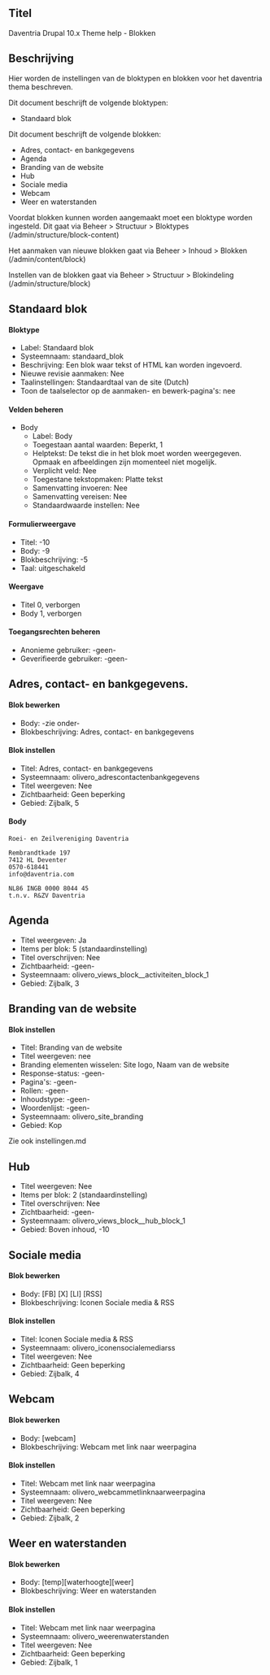 ## Titel

Daventria Drupal 10.x Theme help - Blokken

## Beschrijving

Hier worden de instellingen van de bloktypen en blokken voor het daventria thema beschreven.

Dit document beschrijft de volgende bloktypen:

- Standaard blok

Dit document beschrijft de volgende blokken:

- Adres, contact- en bankgegevens
- Agenda
- Branding van de website
- Hub
- Sociale media
- Webcam
- Weer en waterstanden

Voordat blokken kunnen worden aangemaakt moet een bloktype worden ingesteld. Dit gaat via Beheer > Structuur > Bloktypes (/admin/structure/block-content)

Het aanmaken van nieuwe blokken gaat via Beheer > Inhoud > Blokken (/admin/content/block)

Instellen van de blokken gaat via Beheer > Structuur > Blokindeling (/admin/structure/block)

## Standaard blok

#### Bloktype

- Label: Standaard blok
- Systeemnaam: standaard_blok
- Beschrijving: Een blok waar tekst of HTML kan worden ingevoerd.
- Nieuwe revisie aanmaken: Nee
- Taalinstellingen: Standaardtaal van de site (Dutch)
- Toon de taalselector op de aanmaken- en bewerk-pagina's: nee

#### Velden beheren

- Body
  - Label: Body
  - Toegestaan aantal waarden: Beperkt, 1
  - Helptekst: De tekst die in het blok moet worden weergegeven. Opmaak en afbeeldingen zijn momenteel niet mogelijk.
  - Verplicht veld: Nee
  - Toegestane tekstopmaken: Platte tekst
  - Samenvatting invoeren: Nee
  - Samenvatting vereisen: Nee
  - Standaardwaarde instellen: Nee
 
#### Formulierweergave

- Titel: -10
- Body: -9
- Blokbeschrijving: -5
- Taal: uitgeschakeld

#### Weergave

- Titel 0, verborgen
- Body 1, verborgen

#### Toegangsrechten beheren

- Anonieme gebruiker: -geen-
- Geverifieerde gebruiker: -geen-
  
## Adres, contact- en bankgegevens.

#### Blok bewerken

- Body: -zie onder-
- Blokbeschrijving: Adres, contact- en bankgegevens

#### Blok instellen

- Titel: Adres, contact- en bankgegevens
- Systeemnaam: olivero_adrescontactenbankgegevens
- Titel weergeven: Nee
- Zichtbaarheid: Geen beperking
- Gebied: Zijbalk, 5

#### Body

    Roei- en Zeilvereniging Daventria
    
    Rembrandtkade 197
    7412 HL Deventer
    0570-618441
    info@daventria.com
    
    NL86 INGB 0000 8044 45
    t.n.v. R&ZV Daventria

## Agenda

- Titel weergeven: Ja
- Items per blok: 5 (standaardinstelling)
- Titel overschrijven: Nee
- Zichtbaarheid: -geen-
- Systeemnaam: olivero_views_block__activiteiten_block_1
- Gebied: Zijbalk, 3

## Branding van de website

#### Blok instellen

- Titel: Branding van de website
- Titel weergeven: nee
- Branding elementen wisselen: Site logo, Naam van de website
- Response-status: -geen-
- Pagina's: -geen-
- Rollen: -geen-
- Inhoudstype: -geen-
- Woordenlijst: -geen-
- Systeemnaam: olivero_site_branding
- Gebied: Kop

Zie ook instellingen.md

## Hub

- Titel weergeven: Nee
- Items per blok: 2 (standaardinstelling)
- Titel overschrijven: Nee
- Zichtbaarheid: -geen-
- Systeemnaam: olivero_views_block__hub_block_1
- Gebied: Boven inhoud, -10

## Sociale media

#### Blok bewerken

- Body: [FB] [X] [LI] [RSS]
- Blokbeschrijving: Iconen Sociale media & RSS

#### Blok instellen

- Titel: Iconen Sociale media & RSS
- Systeemnaam: olivero_iconensocialemediarss
- Titel weergeven: Nee
- Zichtbaarheid: Geen beperking
- Gebied: Zijbalk, 4

## Webcam

#### Blok bewerken

- Body: [webcam]
- Blokbeschrijving: Webcam met link naar weerpagina

#### Blok instellen

- Titel: Webcam met link naar weerpagina
- Systeemnaam: olivero_webcammetlinknaarweerpagina
- Titel weergeven: Nee
- Zichtbaarheid: Geen beperking
- Gebied: Zijbalk, 2

## Weer en waterstanden

#### Blok bewerken

- Body: [temp][waterhoogte][weer]
- Blokbeschrijving: Weer en waterstanden

#### Blok instellen

- Titel: Webcam met link naar weerpagina
- Systeemnaam: olivero_weerenwaterstanden
- Titel weergeven: Nee
- Zichtbaarheid: Geen beperking
- Gebied: Zijbalk, 1
